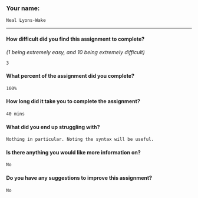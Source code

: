 ### Your name:

```
Neal Lyons-Wake
```

---

#### How difficult did you find this assignment to complete?

_(1 being extremely easy, and 10 being extremely difficult)_

```
3
```

#### What percent of the assignment did you complete?

```
100%
```

#### How long did it take you to complete the assignment?

```
40 mins
```

#### What did you end up struggling with?

```
Nothing in particular. Noting the syntax will be useful.
```

#### Is there anything you would like more information on?

```
No
```

#### Do you have any suggestions to improve this assignment?

```
No
```
